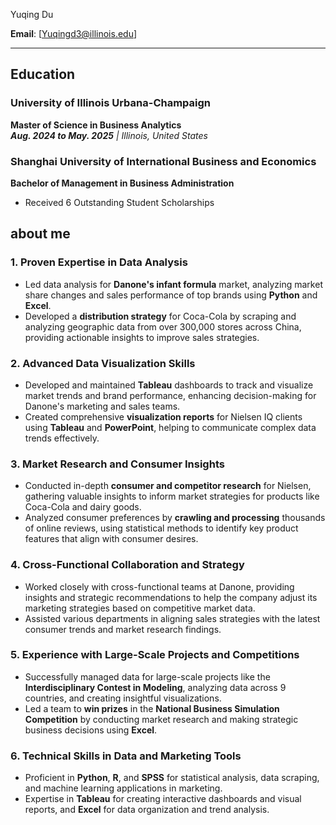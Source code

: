 Yuqing Du

**Email**: [Yuqingd3@illinois.edu]

---

## Education

### University of Illinois Urbana-Champaign  
**Master of Science in Business Analytics**  
_**Aug. 2024 to May. 2025** | Illinois, United States_  

### Shanghai University of International Business and Economics  
**Bachelor of Management in Business Administration**  
- Received 6 Outstanding Student Scholarships

## about me
### 1. **Proven Expertise in Data Analysis**  
   - Led data analysis for **Danone's infant formula** market, analyzing market share changes and sales performance of top brands using **Python** and **Excel**.
   - Developed a **distribution strategy** for Coca-Cola by scraping and analyzing geographic data from over 300,000 stores across China, providing actionable insights to improve sales strategies.

### 2. **Advanced Data Visualization Skills**  
   - Developed and maintained **Tableau** dashboards to track and visualize market trends and brand performance, enhancing decision-making for Danone's marketing and sales teams.
   - Created comprehensive **visualization reports** for Nielsen IQ clients using **Tableau** and **PowerPoint**, helping to communicate complex data trends effectively.

### 3. **Market Research and Consumer Insights**  
   - Conducted in-depth **consumer and competitor research** for Nielsen, gathering valuable insights to inform market strategies for products like Coca-Cola and dairy goods.
   - Analyzed consumer preferences by **crawling and processing** thousands of online reviews, using statistical methods to identify key product features that align with consumer desires.

### 4. **Cross-Functional Collaboration and Strategy**  
   - Worked closely with cross-functional teams at Danone, providing insights and strategic recommendations to help the company adjust its marketing strategies based on competitive market data.
   - Assisted various departments in aligning sales strategies with the latest consumer trends and market research findings.

### 5. **Experience with Large-Scale Projects and Competitions**  
   - Successfully managed data for large-scale projects like the **Interdisciplinary Contest in Modeling**, analyzing data across 9 countries, and creating insightful visualizations.
   - Led a team to **win prizes** in the **National Business Simulation Competition** by conducting market research and making strategic business decisions using **Excel**.

### 6. **Technical Skills in Data and Marketing Tools**  
   - Proficient in **Python**, **R**, and **SPSS** for statistical analysis, data scraping, and machine learning applications in marketing.
   - Expertise in **Tableau** for creating interactive dashboards and visual reports, and **Excel** for data organization and trend analysis.